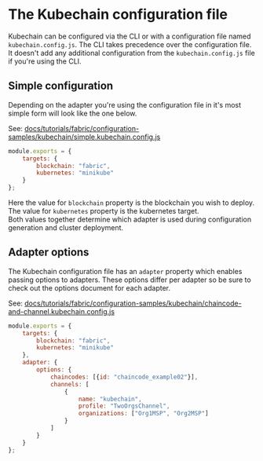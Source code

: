 # The Kubechain configuration file
Kubechain can be configured via the CLI or with a configuration file named ``kubechain.config.js``.
The CLI takes precedence over the configuration file. It doesn't add any additional configuration from the ``kubechain.config.js`` file if you're using the CLI.

## Simple configuration
Depending on the adapter you're using the configuration file in it's most simple form will look like the one below.

See: [docs/tutorials/fabric/configuration-samples/kubechain/simple.kubechain.config.js](docs/tutorials/fabric/configuration-samples/kubechain/simple.kubechain.config.js)

````javascript
module.exports = {
    targets: {
        blockchain: "fabric",
        kubernetes: "minikube"
    }
};
````

Here the value for ``blockchain`` property is the blockchain you wish to deploy.  
The value for `kubernetes` property is the kubernetes target.  
Both values together determine which adapter is used during configuration generation and cluster deployment.

## Adapter options
The Kubechain configuration file has an ``adapter`` property which enables passing options to adapters. These options differ per adapter so be sure to check out the options document for each adapter.

See: [docs/tutorials/fabric/configuration-samples/kubechain/chaincode-and-channel.kubechain.config.js](docs/tutorials/fabric/configuration-samples/kubechain/chaincode-and-channel.kubechain.config.js)
````javascript
module.exports = {
    targets: {
        blockchain: "fabric",
        kubernetes: "minikube"
    },
    adapter: {
        options: {
            chaincodes: [{id: "chaincode_example02"}],
            channels: [
                {
                    name: "kubechain",
                    profile: "TwoOrgsChannel",
                    organizations: ["Org1MSP", "Org2MSP"]
                }
            ]
        }
    }
};
````